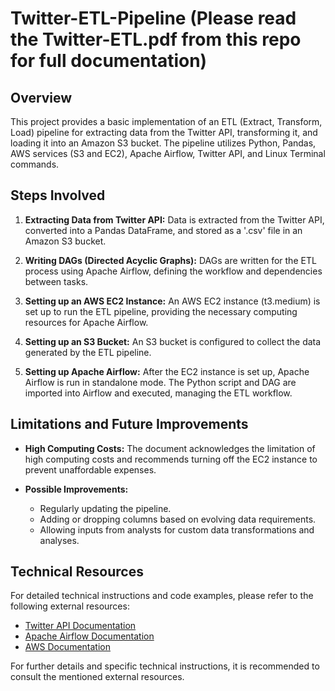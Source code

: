 # Twitter-ETL-Pipeline (Please read the Twitter-ETL.pdf from this repo for full documentation)

## Overview

This project provides a basic implementation of an ETL (Extract, Transform, Load) pipeline for extracting data from the Twitter API, transforming it, and loading it into an Amazon S3 bucket. The pipeline utilizes Python, Pandas, AWS services (S3 and EC2), Apache Airflow, Twitter API, and Linux Terminal commands.

## Steps Involved

1. **Extracting Data from Twitter API:** Data is extracted from the Twitter API, converted into a Pandas DataFrame, and stored as a '.csv' file in an Amazon S3 bucket.

2. **Writing DAGs (Directed Acyclic Graphs):** DAGs are written for the ETL process using Apache Airflow, defining the workflow and dependencies between tasks.

3. **Setting up an AWS EC2 Instance:** An AWS EC2 instance (t3.medium) is set up to run the ETL pipeline, providing the necessary computing resources for Apache Airflow.

4. **Setting up an S3 Bucket:** An S3 bucket is configured to collect the data generated by the ETL pipeline.

5. **Setting up Apache Airflow:** After the EC2 instance is set up, Apache Airflow is run in standalone mode. The Python script and DAG are imported into Airflow and executed, managing the ETL workflow.

## Limitations and Future Improvements

- **High Computing Costs:** The document acknowledges the limitation of high computing costs and recommends turning off the EC2 instance to prevent unaffordable expenses.

- **Possible Improvements:**
  - Regularly updating the pipeline.
  - Adding or dropping columns based on evolving data requirements.
  - Allowing inputs from analysts for custom data transformations and analyses.

## Technical Resources

For detailed technical instructions and code examples, please refer to the following external resources:

- [Twitter API Documentation](https://developer.twitter.com/en/docs)
- [Apache Airflow Documentation](https://airflow.apache.org/docs/)
- [AWS Documentation](https://docs.aws.amazon.com/)

For further details and specific technical instructions, it is recommended to consult the mentioned external resources.
